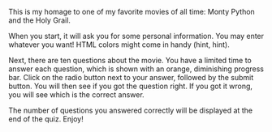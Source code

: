This is my homage to one of my favorite movies of all time: Monty Python and the Holy Grail.

When you start, it will ask you for some personal information. You may enter whatever you want!
HTML colors might come in handy (hint, hint).

Next, there are ten questions about the movie. You have a limited time to answer each question,
which is shown with an orange, diminishing progress bar. Click on the radio button next to
your answer, followed by the submit button. You will then see if you got the question right.
If you got it wrong, you will see which is the correct answer.

The number of questions you answered correctly will be displayed at the end of the quiz.
Enjoy!
